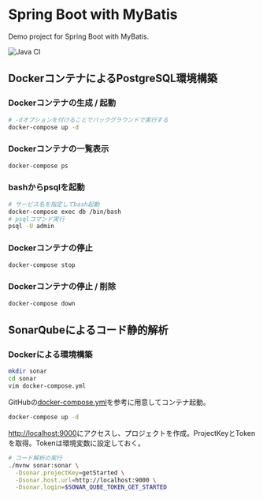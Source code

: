# Spring Boot with MyBatis

Demo project for Spring Boot with MyBatis.

![Java CI](https://github.com/121jigowatts/spring-boot_with_mybatis/workflows/Java%20CI/badge.svg)

## DockerコンテナによるPostgreSQL環境構築

### Dockerコンテナの生成 / 起動

```sh
# -dオプションを付けることでバックグラウンドで実行する
docker-compose up -d
```

### Dockerコンテナの一覧表示

```sh
docker-compose ps
```

### bashからpsqlを起動

```sh
# サービス名を指定してbash起動
docker-compose exec db /bin/bash
# psqlコマンド実行
psql -U admin
```

### Dockerコンテナの停止

```sh
docker-compose stop
```

### Dockerコンテナの停止 / 削除

```sh
docker-compose down
```

## SonarQubeによるコード静的解析

### Dockerによる環境構築

```sh
mkdir sonar
cd sonar
vim docker-compose.yml
```

GitHubの[docker-compose.yml](https://github.com/SonarSource/docker-sonarqube/blob/master/example-compose-files/sq-with-postgres/docker-compose.yml)を参考に用意してコンテナ起動。

```sh
docker-compose up -d
```

[http://localhost:9000](http://localhost:9000)にアクセスし、プロジェクトを作成。ProjectKeyとTokenを取得。Tokenは環境変数に設定しておく。

```sh
# コード解析の実行
./mvnw sonar:sonar \
  -Dsonar.projectKey=getStarted \
  -Dsonar.host.url=http://localhost:9000 \
  -Dsonar.login=$SONAR_QUBE_TOKEN_GET_STARTED
```
